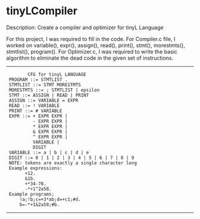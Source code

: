# tinyLCompiler
 Description: Create a compiler and optimizer for tinyL Language

For this project, I was required to fill in the code. For Compiler.c file, I worked on variable(), expr(), assign(), read(), print(), stmt(), morestmts(), stmtlist(), program(). For Optimizer.c, I was required to write the basic algorithm to eliminate the dead code in the given set of instructions.
 
-------------------------------------------------
            CFG for tinyL LANGUAGE
     PROGRAM ::= STMTLIST .
     STMTLIST ::= STMT MORESTMTS
     MORESTMTS ::= ; STMTLIST | epsilon
     STMT ::= ASSIGN | READ | PRINT
     ASSIGN ::= VARIABLE = EXPR
     READ ::= ! VARIABLE
     PRINT ::= # VARIABLE
     EXPR ::= + EXPR EXPR |
              - EXPR EXPR |
              * EXPR EXPR |
              & EXPR EXPR |
              ^ EXPR EXPR |
              VARIABLE |
              DIGIT
     VARIABLE ::= a | b | c | d | e
     DIGIT ::= 0 | 1 | 2 | 3 | 4 | 5 | 6 | 7 | 8 | 9
     NOTE: tokens are exactly a single character long
     Example expressions:
           +12.
           &1b.
           +*34-78.
           -*+1^2a58.
     Example programs;
         !a;!b;c=+3*ab;d=+c1;#d.
         b=-*+1&2a58;#b.
 ---------------------------------------------------

